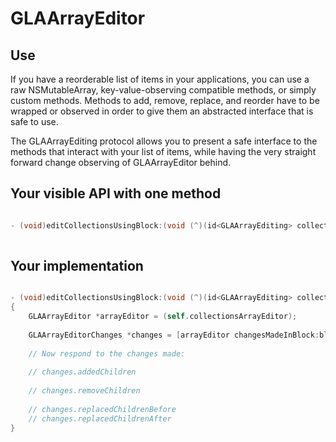 GLAArrayEditor
==============

## Use

If you have a reorderable list of items in your applications, you can use a raw NSMutableArray, key-value-observing compatible methods, or simply custom methods. Methods to add, remove, replace, and reorder have to be wrapped or observed in order to give them an abstracted interface that is safe to use.

The GLAArrayEditing protocol allows you to present a safe interface to the methods that interact with your list of items, while having the very straight forward change observing of GLAArrayEditor behind.

## Your visible API with one method

```objective-c

- (void)editCollectionsUsingBlock:(void (^)(id<GLAArrayEditing> collectionListEditor))block;
	
```

## Your implementation

```objective-c

- (void)editCollectionsUsingBlock:(void (^)(id<GLAArrayEditing> collectionListEditor))block
{
	GLAArrayEditor *arrayEditor = (self.collectionsArrayEditor);
	
	GLAArrayEditorChanges *changes = [arrayEditor changesMadeInBlock:block];
	
	// Now respond to the changes made:
	
	// changes.addedChildren
	
	// changes.removeChildren
	
	// changes.replacedChildrenBefore
	// changes.replacedChildrenAfter
}
```